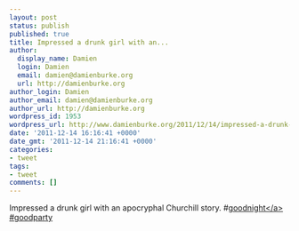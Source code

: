 ```yaml
---
layout: post
status: publish
published: true
title: Impressed a drunk girl with an...
author:
  display_name: Damien
  login: Damien
  email: damien@damienburke.org
  url: http://damienburke.org
author_login: Damien
author_email: damien@damienburke.org
author_url: http://damienburke.org
wordpress_id: 1953
wordpress_url: http://www.damienburke.org/2011/12/14/impressed-a-drunk-girl-with-an/
date: '2011-12-14 16:16:41 +0000'
date_gmt: '2011-12-14 21:16:41 +0000'
categories:
- tweet
tags:
- tweet
comments: []
---
```

<p>Impressed a drunk girl with an apocryphal Churchill story. #<a href="http:&#47;&#47;search.twitter.com&#47;search?q=%23goodnight" class="aktt_hashtag">goodnight<&#47;a> #goodparty</p>
